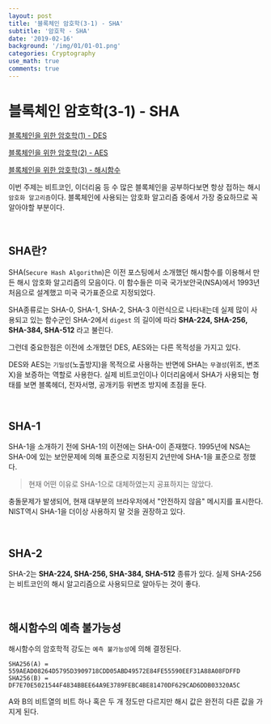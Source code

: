 ```yaml
---
layout: post
title: '블록체인 암호학(3-1) - SHA'
subtitle: '암호학 - SHA'
date: '2019-02-16'
background: '/img/01/01-01.png'
categories: Cryptography
use_math: true
comments: true
---
```


# 블록체인 암호학(3-1) - SHA

[블록체인을 위한 암호학(1) - DES](<https://dongw00.github.io/Cryptography-%EB%B8%94%EB%A1%9D%EC%B2%B4%EC%9D%B8-%EC%95%94%ED%98%B8%ED%95%99(1)-DES>)

[블록체인을 위한 암호학(2) - AES](<https://dongw00.github.io/Cryptography-%EB%B8%94%EB%A1%9D%EC%B2%B4%EC%9D%B8-%EC%95%94%ED%98%B8%ED%95%99(2)-AES>)

[블록체인을 위한 암호학(3) - 해시함수](<https://dongw00.github.io/Cryptography-%EB%B8%94%EB%A1%9D%EC%B2%B4%EC%9D%B8-%EC%95%94%ED%98%B8%ED%95%99(3)-%ED%95%B4%EC%8B%9C%ED%95%A8%EC%88%98>)

이번 주제는 비트코인, 이더리움 등 수 많은 블록체인을 공부하다보면 항상 접하는 해시 `암호화 알고리즘`이다. 블록체인에 사용되는 암호화 알고리즘 중에서 가장 중요하므로 꼭 알아야할 부분이다.

<br />

## SHA란?

SHA(`Secure Hash Algorithm`)은 이전 포스팅에서 소개했던 해시함수를 이용해서 만든 해시 암호화 알고리즘의 모음이다. 이 함수들은 미국 국가보안국(NSA)에서 1993년 처음으로 설계했고 미국 국가표준으로 지정되었다.

SHA종류로는 SHA-0, SHA-1, SHA-2, SHA-3 이런식으로 나타내는데 실제 많이 사용되고 있는 함수군인 SHA-2에서 `digest` 의 길이에 따라 **SHA-224, SHA-256, SHA-384, SHA-512** 라고 불린다.

그런데 중요한점은 이전에 소개했던 DES, AES와는 다른 목적성을 가지고 있다.

DES와 AES는 `기밀성`(노출방지)을 목적으로 사용하는 반면에 SHA는 `무결성`(위조, 변조X)을 보증하는 역할로 사용한다. 실제 비트코인이나 이더리움에서 SHA가 사용되는 형태를 보면 블록헤더, 전자서명, 공개키등 위변조 방지에 초점을 둔다.

<br />

## SHA-1

SHA-1을 소개하기 전에 SHA-1의 이전에는 SHA-0이 존재했다. 1995년에 NSA는 SHA-0에 있는 보안문제에 의해 표준으로 지정된지 2년만에 SHA-1을 표준으로 정했다.

> 현재 어떤 이유로 SHA-1으로 대체하였는지 공표하지는 않았다.

충돌문제가 발생되어, 현재 대부분의 브라우저에서 "안전하지 않음" 메시지를 표시한다. NIST역시 SHA-1을 더이상 사용하지 말 것을 권장하고 있다.

<br />

## SHA-2

SHA-2는 **SHA-224, SHA-256, SHA-384, SHA-512** 종류가 있다.
실제 SHA-256는 비트코인의 해시 알고리즘으로 사용되므로 알아두는 것이 좋다.

<br />

## 해시함수의 예측 불가능성

해시함수의 암호학적 강도는 `예측 불가능성`에 의해 결정된다.

    SHA256(A) = 559AEAD08264D5795D3909718CDD05ABD49572E84FE55590EEF31A88A08FDFFD
    SHA256(B) = DF7E70E5021544F4834BBEE64A9E3789FEBC4BE81470DF629CAD6DDB03320A5C

A와 B의 비트열의 비트 하나 혹은 두 개 정도만 다르지만 해시 값은 완전히 다른 값을 가지게 된다.

<br />
